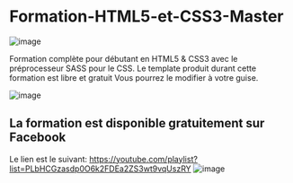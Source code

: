 # Formation-HTML5-et-CSS3-Master
![image](https://github.com/user-attachments/assets/aa5fd40c-5351-4241-9d28-bd741a8cf657)


Formation complète pour débutant en HTML5 & CSS3 avec le préprocesseur SASS pour le CSS.
Le template produit durant cette formation est libre et gratuit
Vous pourrez le modifier à votre guise.

![image](https://github.com/user-attachments/assets/e2363a09-3105-4533-8e77-b7b4c2c1a428)


## La formation est disponible gratuitement sur Facebook 
Le lien est le suivant: https://youtube.com/playlist?list=PLbHCGzasdp0O6k2FDEa2ZS3wt9vqUszRY
![image](https://github.com/user-attachments/assets/4e44f201-2903-4b17-9fae-143ef06617cd)

